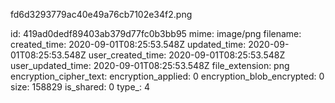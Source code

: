 fd6d3293779ac40e49a76cb7102e34f2.png

id: 419ad0dedf89403ab379d77fc0b3bb95
mime: image/png
filename: 
created_time: 2020-09-01T08:25:53.548Z
updated_time: 2020-09-01T08:25:53.548Z
user_created_time: 2020-09-01T08:25:53.548Z
user_updated_time: 2020-09-01T08:25:53.548Z
file_extension: png
encryption_cipher_text: 
encryption_applied: 0
encryption_blob_encrypted: 0
size: 158829
is_shared: 0
type_: 4